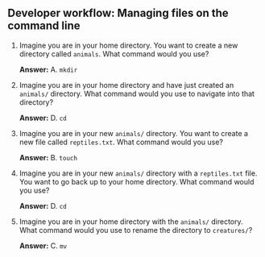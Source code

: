 ## Developer workflow: Managing files on the command line

1. Imagine you are in your home directory. You want to create a new directory called `animals`. What command would you use?
    
    **Answer:** A. `mkdir`
    
2. Imagine you are in your home directory and have just created an `animals/` directory. What command would you use to navigate into that directory?
  
    **Answer:** D. `cd`
    
3. Imagine you are in your new `animals/` directory. You want to create a new file called `reptiles.txt`. What command would you use?
  
    **Answer:** B. `touch`
    
4. Imagine you are in your new `animals/` directory with a `reptiles.txt` file. You want to go back up to your home directory. What command would you use?
  
      **Answer:** D. `cd`
    
5. Imagine you are in your home directory with the `animals/` directory. What command would you use to rename the directory to `creatures/`?
  
    **Answer:** C. `mv`
